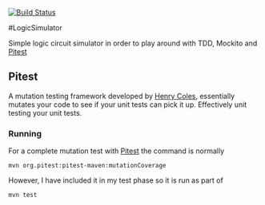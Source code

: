 [![Build Status](https://travis-ci.org/rossdrew/endpointSim.py.svg?branch=master)](https://travis-ci.org/rossdrew/endpointSim.py)

#LogicSimulator

Simple logic circuit simulator in order to play around with TDD, Mockito and [Pitest](http://pitest.org/)

## Pitest

A mutation testing framework developed by [Henry Coles](https://github.com/hcoles), essentially mutates your code to see if your unit tests can pick it up.  Effectively unit testing your unit tests.

### Running

For a complete mutation test with [Pitest](http://pitest.org/) the command is normally
```
mvn org.pitest:pitest-maven:mutationCoverage
```
However, I have included it in my test phase so it is run as part of
```
mvn test
```

